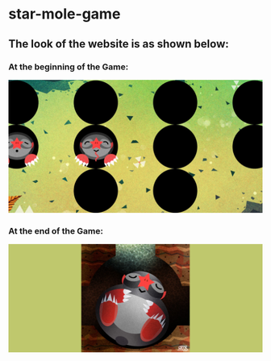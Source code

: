 # star-mole-game
## The look of the website is as shown below:
### At the beginning of the Game:
![Image](https://github.com/Awesomeasma/star-mole-game/blob/main/final-image-1.png?raw=true)

### At the end of the Game: 
![Image](https://github.com/Awesomeasma/star-mole-game/blob/main/final-image-2.png?raw=true)
